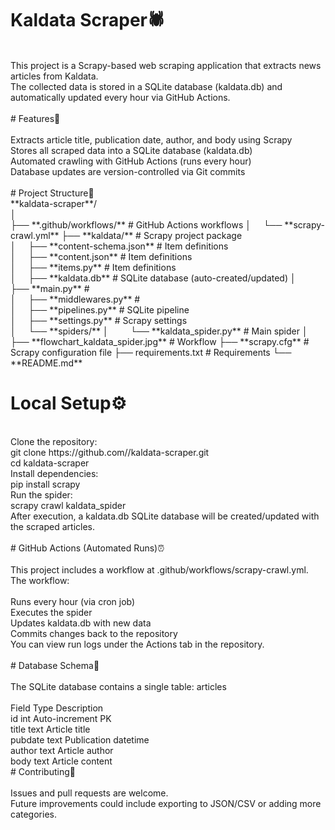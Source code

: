 # Kaldata Scraper🕷️<br />
<br />
This project is a Scrapy-based web scraping application that extracts news articles from Kaldata.<br />
The collected data is stored in a SQLite database (kaldata.db) and automatically updated every hour via GitHub Actions.<br />
<br />
# Features🚀<br />
<br />
Extracts article title, publication date, author, and body using Scrapy<br />
Stores all scraped data into a SQLite database (kaldata.db)<br />
Automated crawling with GitHub Actions (runs every hour)<br />
Database updates are version-controlled via Git commits<br />
<br />
# Project Structure📂<br />
**kaldata-scraper**/<br />
│<br />
├── **.github/workflows/**             # GitHub Actions workflows
│ &nbsp; &nbsp;  └── **scrapy-crawl.yml**
├── **kaldata/**                      # Scrapy project package<br />
│  &nbsp; &nbsp; ├── **content-schema.json**        # Item definitions<br />
│  &nbsp; &nbsp; ├── **content.json**               # Item definitions<br />
│  &nbsp; &nbsp;  ├── **items.py**                   # Item definitions<br />
│  &nbsp; &nbsp;  ├── **kaldata.db**                 # SQLite database (auto-created/updated)
│  &nbsp; &nbsp;  ├── **main.py**                    # <br />
│  &nbsp; &nbsp;  ├── **middlewares.py**             # <br />
│  &nbsp; &nbsp;  ├── **pipelines.py**               # SQLite pipeline<br />
│  &nbsp; &nbsp;  ├── **settings.py**                # Scrapy settings<br />
│  &nbsp; &nbsp;  └── **spiders/**
│  &nbsp; &nbsp; &nbsp; &nbsp;      └── **kaldata_spider.py**      # Main spider
│
├── **flowchart_kaldata_spider.jpg**   # Workflow
├── **scrapy.cfg**                     # Scrapy configuration file
├── requirements.txt               # Requirements
└── **README.md**
<br />

# Local Setup⚙️<br />
<br />
Clone the repository:<br />
git clone https://github.com/<your-username>/kaldata-scraper.git<br />
cd kaldata-scraper<br />
Install dependencies:<br />
pip install scrapy<br />
Run the spider:<br />
scrapy crawl kaldata_spider<br />
After execution, a kaldata.db SQLite database will be created/updated with the scraped articles.<br />
<br />
# GitHub Actions (Automated Runs)⏰<br />
<br />
This project includes a workflow at .github/workflows/scrapy-crawl.yml.<br />
The workflow:<br />
<br />
Runs every hour (via cron job)<br />
Executes the spider<br />
Updates kaldata.db with new data<br />
Commits changes back to the repository<br />
You can view run logs under the Actions tab in the repository.<br />
<br />
# Database Schema📝 <br />
<br />
The SQLite database contains a single table: articles<br />
<br />
Field	Type	Description<br />
id	int	Auto-increment PK<br />
title	text	Article title<br />
pubdate	text	Publication datetime<br />
author	text	Article author<br />
body	text	Article content<br />
# Contributing🔧<br />
<br />
Issues and pull requests are welcome.<br />
Future improvements could include exporting to JSON/CSV or adding more categories.<br />
